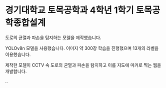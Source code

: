 # 경기대학교 토목공학과 4학년 1학기 토목공학종합설계

도로의 균열과 파손을 탐지하는 모델을 제작했습니다.

YOLOv8n 모델을 사용했습니다.
이미지 약 300장 학습을 진행했으며 13개의 라벨을 이용했습니다.

제작한 모델이 CCTV 속 도로의 균열과 파손을 탐지하고 이를 지도에 마커로 찍는 웹을 개발합니다.

..